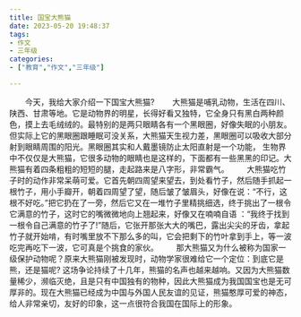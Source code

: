 ```yaml
---
title: 国宝大熊猫
date: 2023-05-20 19:48:37
tags:
- 作文
- 三年级
categories:
- ["教育","作文","三年级"]

---
```

&emsp;&emsp;今天，我给大家介绍一下国宝大熊猫?
&emsp;&emsp;大熊猫是哺乳动物，生活在四川、陕西、甘肃等地。它是动物界的明星，长得好看又独特，它全身只有黑白两种颜色，摸上去毛绒绒的。最特别的是两只眼睛各有一个黑眼圈，好像失眠的小朋友。但实际上它的黑眼圈跟睡眠可没关系，大熊猫天生视力差，黑眼圈可以吸收大部分射到眼睛周围的阳光。黑眼圈其实和人戴墨镜防止太阳直射是一个功能， 生物界中不仅仅是大熊猫，它很多动物的眼睛也是这样的，下面都有一些黑黑的印记。大熊猫有着四条粗粗的短短的腿，走起路来是八字形，非常霸气。
&emsp;&emsp;大熊猫吃竹子时的动作非常呆萌可爱。它首先朝四周望来望去，到处看竹子，然后随手抓起一根竹子，用小手瓣开，朝着四周望了望，随后皱了皱眉头，好像在说：“不行，这根不好吃。”把它扔在了一旁，然后它又在一堆竹子里精挑细选，终于挑出了一根令它满意的竹子，这时它的嘴微微地向上翘起来，好像又在喃喃自语 ：“我终于找到一根令自己满意的竹子了!”随后，它张开那张大大的嘴巴，露出尖尖的牙齿，拿起竹子就开始啃，有时嘴里放不下那么多的叫，它会把剩下的竹叶拿到手上，等一波吃完再吃下一波，它可真是个挑食的家伙。
&emsp;&emsp;那大熊猫又为什么被称为国家一级保护动物呢？原来大熊猫刚被发现时，动物学家很难给它一个定位：到底它是熊，还是猫呢? 这场争论持续了十几年，熊猫的名声也越来越响。又因为大熊猫数量稀少，濒临灭绝，且是只有中国独有的物种，因此大熊猫成为我国国宝也是无可厚非的。现在大熊猫已经成为中国与外国人民友谊的见证，熊猫憨厚可爱的神态，给人非常亲切，友好的印象，这一点很符合我国在国际上的形象。